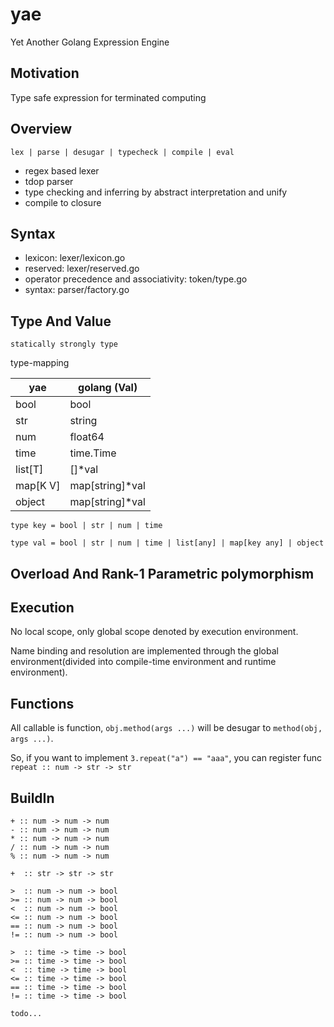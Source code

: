 # yae

Yet Another Golang Expression Engine

## Motivation

Type safe expression for terminated computing

## Overview

`lex | parse | desugar | typecheck | compile | eval`

- regex based lexer
- tdop parser
- type checking and inferring by abstract interpretation and unify
- compile to closure

## Syntax

- lexicon: lexer/lexicon.go
- reserved: lexer/reserved.go
- operator precedence and associativity: token/type.go
- syntax: parser/factory.go


## Type And Value

`statically strongly type`

type-mapping

| yae      | golang (Val)    |
|----------|-----------------|
| bool     | bool            |
| str      | string          |
| num      | float64         |
| time     | time.Time       |
| list[T]  | []*val          |
| map[K V] | map[string]*val |
| object   | map[string]*val |

`type key = bool | str | num | time`

`type val = bool | str | num | time | list[any] | map[key any] | object`

## Overload And Rank-1 Parametric polymorphism

## Execution

No local scope, only global scope denoted by execution environment.

Name binding and resolution are implemented through the global 
environment(divided into compile-time environment and runtime environment).

## Functions

All callable is function, `obj.method(args ...)` will be desugar to `method(obj, args ...)`.

So, if you want to implement `3.repeat("a") == "aaa"`, you can register func `repeat :: num -> str -> str`

## BuildIn

```
+ :: num -> num -> num 
- :: num -> num -> num
* :: num -> num -> num
/ :: num -> num -> num
% :: num -> num -> num

+  :: str -> str -> str

>  :: num -> num -> bool
>= :: num -> num -> bool
<  :: num -> num -> bool
<= :: num -> num -> bool
== :: num -> num -> bool
!= :: num -> num -> bool

>  :: time -> time -> bool
>= :: time -> time -> bool
<  :: time -> time -> bool
<= :: time -> time -> bool
== :: time -> time -> bool
!= :: time -> time -> bool

todo...

```